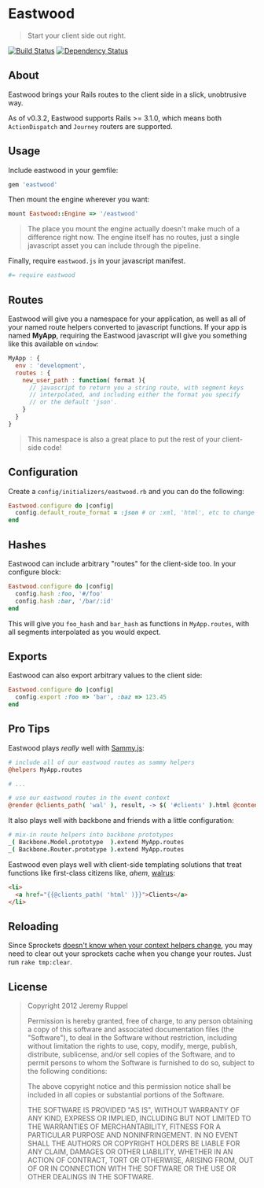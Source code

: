 Eastwood
========

> Start your client side out right.

[![Build Status](https://secure.travis-ci.org/jeremyruppel/eastwood.png)](http://travis-ci.org/jeremyruppel/eastwood)
[![Dependency Status](https://gemnasium.com/jeremyruppel/eastwood.png)](https://gemnasium.com/jeremyruppel/eastwood)

About
-----

Eastwood brings your Rails routes to the client side in a slick, unobtrusive way.

As of v0.3.2, Eastwood supports Rails >= 3.1.0, which means both `ActionDispatch`
and `Journey` routers are supported.

Usage
-----

Include eastwood in your gemfile:

``` rb
gem 'eastwood'
```

Then mount the engine wherever you want:

``` rb
mount Eastwood::Engine => '/eastwood'
```

> The place you mount the engine actually doesn't make much of a difference right now.
> The engine itself has no routes, just a single javascript asset you can include
> through the pipeline.

Finally, require `eastwood.js` in your javascript manifest.

``` coffee
#= require eastwood
```

Routes
------

Eastwood will give you a namespace for your application, as well as all of your named
route helpers converted to javascript functions. If your app is named **MyApp**, requiring
the Eastwood javascript will give you something like this available on `window`:

``` js
MyApp : {
  env : 'development',
  routes : {
    new_user_path : function( format ){
      // javascript to return you a string route, with segment keys
      // interpolated, and including either the format you specify
      // or the default 'json'.
    }
  }
}
```

> This namespace is also a great place to put the rest of your client-side code!

Configuration
-------------

Create a `config/initializers/eastwood.rb` and you can do the following:

``` rb
Eastwood.configure do |config|
  config.default_route_format = :json # or :xml, 'html', etc to change it, or false or '' to leave it blank
end
```

Hashes
------

Eastwood can include arbitrary "routes" for the client-side too. In your configure block:

``` rb
Eastwood.configure do |config|
  config.hash :foo, '#/foo'
  config.hash :bar, '/bar/:id'
end
```

This will give you `foo_hash` and `bar_hash` as functions in `MyApp.routes`, with all segments
interpolated as you would expect.

Exports
-------

Eastwood can also export arbitrary values to the client side:

``` rb
Eastwood.configure do |config|
  config.export :foo => 'bar', :baz => 123.45
end
```

Pro Tips
--------

Eastwood plays *really* well with [Sammy.js](http://sammyjs.org/):

``` coffee
# include all of our eastwood routes as sammy helpers
@helpers MyApp.routes

# ...

# use our eastwood routes in the event context
@render @clients_path( 'wal' ), result, -> $( '#clients' ).html @content
```

It also plays well with backbone and friends with a little configuration:

``` coffee
# mix-in route helpers into backbone prototypes
_( Backbone.Model.prototype  ).extend MyApp.routes
_( Backbone.Router.prototype ).extend MyApp.routes
```

Eastwood even plays well with client-side templating solutions that treat
functions like first-class citizens like, *ahem*, [walrus](https://github.com/jeremyruppel/walrus):

``` html
<li>
  <a href="{{@clients_path( 'html' )}}">Clients</a>
</li>
```

Reloading
---------

Since Sprockets [doesn't know when your context helpers change](https://github.com/sstephenson/sprockets/blob/master/lib/sprockets/base.rb#L35), you may
need to clear out your sprockets cache when you change your routes. Just run `rake tmp:clear`.

License
-------

> Copyright 2012 Jeremy Ruppel
>
> Permission is hereby granted, free of charge, to any person obtaining
> a copy of this software and associated documentation files (the
> "Software"), to deal in the Software without restriction, including
> without limitation the rights to use, copy, modify, merge, publish,
> distribute, sublicense, and/or sell copies of the Software, and to
> permit persons to whom the Software is furnished to do so, subject to
> the following conditions:
>
> The above copyright notice and this permission notice shall be
> included in all copies or substantial portions of the Software.
>
> THE SOFTWARE IS PROVIDED "AS IS", WITHOUT WARRANTY OF ANY KIND,
> EXPRESS OR IMPLIED, INCLUDING BUT NOT LIMITED TO THE WARRANTIES OF
> MERCHANTABILITY, FITNESS FOR A PARTICULAR PURPOSE AND
> NONINFRINGEMENT. IN NO EVENT SHALL THE AUTHORS OR COPYRIGHT HOLDERS BE
> LIABLE FOR ANY CLAIM, DAMAGES OR OTHER LIABILITY, WHETHER IN AN ACTION
> OF CONTRACT, TORT OR OTHERWISE, ARISING FROM, OUT OF OR IN CONNECTION
> WITH THE SOFTWARE OR THE USE OR OTHER DEALINGS IN THE SOFTWARE.
